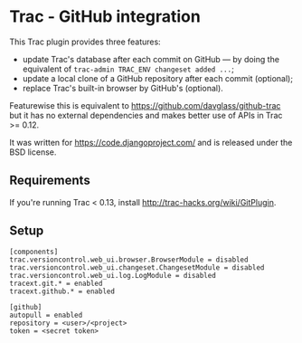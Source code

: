 Trac - GitHub integration
=========================

This Trac plugin provides three features:

- update Trac's database after each commit on GitHub — by doing the equivalent
  of `trac-admin TRAC_ENV changeset added ...`;
- update a local clone of a GitHub repository after each commit (optional);
- replace Trac's built-in browser by GitHub's (optional).

Featurewise this is equivalent to https://github.com/davglass/github-trac but
it has no external dependencies and makes better use of APIs in Trac >= 0.12.

It was written for https://code.djangoproject.com/ and is released under the
BSD license.

Requirements
------------

If you're running Trac < 0.13, install http://trac-hacks.org/wiki/GitPlugin.

Setup
-----

    [components]
    trac.versioncontrol.web_ui.browser.BrowserModule = disabled
    trac.versioncontrol.web_ui.changeset.ChangesetModule = disabled
    trac.versioncontrol.web_ui.log.LogModule = disabled
    tracext.git.* = enabled
    tracext.github.* = enabled

    [github]
    autopull = enabled
    repository = <user>/<project>
    token = <secret token>
